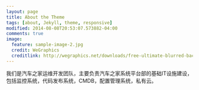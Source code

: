 ```yaml
---
layout: page
title: About the Theme
tags: [about, Jekyll, theme, responsive]
modified: 2014-08-08T20:53:07.573882-04:00
comments: true
image:
  feature: sample-image-2.jpg
  credit: WeGraphics
  creditlink: http://wegraphics.net/downloads/free-ultimate-blurred-background-pack/
---
```


我们是汽车之家运维开发团队，主要负责汽车之家系统平台部的基础IT设施建设，包括监控系统，代码发布系统，CMDB，配置管理系统，私有云。